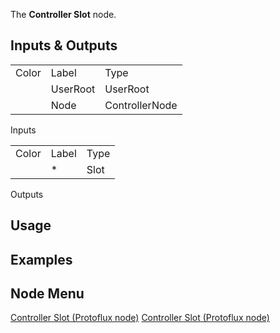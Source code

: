 <languages></languages> <translate> The **Controller Slot** node.

## Inputs & Outputs

|       |          |                |
|-------|----------|----------------|
| Color | Label    | Type           |
|       | UserRoot | UserRoot       |
|       | Node     | ControllerNode |

Inputs

|       |       |      |
|-------|-------|------|
| Color | Label | Type |
|       | \*    | Slot |

Outputs

## Usage

## Examples

## Node Menu

</translate>

[Controller Slot (Protoflux
node)](Category:Protoflux{{#translation:}} "wikilink") [Controller Slot
(Protoflux
node)](Category:Protoflux:Users:User_Root{{#translation:}} "wikilink")